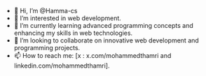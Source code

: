 - 👋 Hi, I’m @Hamma-cs  
- 👀 I’m interested in web development.  
- 🌱 I’m currently learning advanced programming concepts and enhancing my skills in web technologies.  
- 💞️ I’m looking to collaborate on innovative web development and programming projects.  
- 📫 How to reach me: [x : x.com/mohammedthamri  and  linkedin.com/mohammedthamri].  

 
